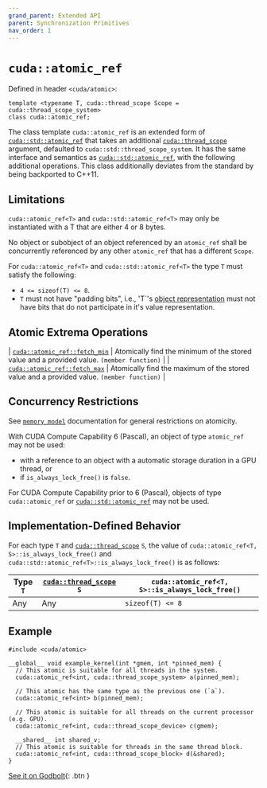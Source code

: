 ```yaml
---
grand_parent: Extended API
parent: Synchronization Primitives
nav_order: 1
---
```


# `cuda::atomic_ref`

Defined in header `<cuda/atomic>`:

```cuda
template <typename T, cuda::thread_scope Scope = cuda::thread_scope_system>
class cuda::atomic_ref;
```

The class template `cuda::atomic_ref` is an extended form of [`cuda::std::atomic_ref`]
  that takes an additional [`cuda::thread_scope`] argument, defaulted to
  `cuda::std::thread_scope_system`.
It has the same interface and semantics as [`cuda::std::atomic_ref`], with the
  following additional operations.
This class additionally deviates from the standard by being backported to C++11.

## Limitations

`cuda::atomic_ref<T>` and `cuda::std::atomic_ref<T>` may only be instantiated with a T that are either 4 or 8 bytes.

No object or subobject of an object referenced by an `atomic_­ref` shall be concurrently referenced by any other `atomic_­ref` that has a different `Scope`. 

For `cuda::atomic_ref<T>` and `cuda::std::atomic_ref<T>` the type `T` must satisfy the following:
- `4 <= sizeof(T) <= 8`.
- `T` must not have "padding bits", i.e., 'T`'s [object representation](https://en.cppreference.com/w/cpp/language/object#Object_representation_and_value_representation) must not have bits that do not participate in it's value representation.

## Atomic Extrema Operations

| [`cuda::atomic_ref::fetch_min`] | Atomically find the minimum of the stored value and a provided value. `(member function)` |
| [`cuda::atomic_ref::fetch_max`] | Atomically find the maximum of the stored value and a provided value. `(member function)` |

## Concurrency Restrictions

See [`memory model`] documentation for general restrictions on atomicity.

With CUDA Compute Capability 6 (Pascal), an object of type `atomic_ref` may not be
  used:
- with a reference to an object with a automatic storage duration in a GPU thread, or
- if `is_always_lock_free()` is `false`.

For CUDA Compute Capability prior to 6 (Pascal), objects of type
  `cuda::atomic_ref` or [`cuda::std::atomic_ref`] may not be used.

## Implementation-Defined Behavior

For each type `T` and [`cuda::thread_scope`] `S`, the value of
  `cuda::atomic_ref<T, S>::is_always_lock_free()` and 
  `cuda::std::atomic_ref<T>::is_always_lock_free()` is as follows:

| Type `T` | [`cuda::thread_scope`] `S` | `cuda::atomic_ref<T, S>::is_always_lock_free()` |
|----------|----------------------------|---------------------------------------------|
| Any      | Any                        | `sizeof(T) <= 8`                            |

## Example

```cuda
#include <cuda/atomic>

__global__ void example_kernel(int *gmem, int *pinned_mem) {
  // This atomic is suitable for all threads in the system.
  cuda::atomic_ref<int, cuda::thread_scope_system> a(pinned_mem);

  // This atomic has the same type as the previous one (`a`).
  cuda::atomic_ref<int> b(pinned_mem);

  // This atomic is suitable for all threads on the current processor (e.g. GPU).
  cuda::atomic_ref<int, cuda::thread_scope_device> c(gmem);

  __shared__ int shared_v;
  // This atomic is suitable for threads in the same thread block.
  cuda::atomic_ref<int, cuda::thread_scope_block> d(&shared);
}
```

[See it on Godbolt](https://godbolt.org/z/fr4K7ErEh){: .btn }


[`cuda::thread_scope`]: ../thread_scopes.md
[`memory model`]: ../memory_model.md

[`cuda::atomic_thread_fence`]: ./atomic/atomic_thread_fence.md

[`cuda::atomic_ref::fetch_min`]: ./atomic/fetch_min.md
[`cuda::atomic_ref::fetch_max`]: ./atomic/fetch_max.md

[`cuda::std::atomic_ref`]: https://en.cppreference.com/w/cpp/atomic/atomic_ref

[atomics.types.int]: https://eel.is/c++draft/atomics.types.int
[atomics.types.pointer]: https://eel.is/c++draft/atomics.types.pointer

[`concurrentManagedAccess` property]: https://docs.nvidia.com/cuda/cuda-runtime-api/structcudaDeviceProp.html#structcudaDeviceProp_116f9619ccc85e93bc456b8c69c80e78b
[`hostNativeAtomicSupported` property]: https://docs.nvidia.com/cuda/cuda-runtime-api/structcudaDeviceProp.html#structcudaDeviceProp_1ef82fd7d1d0413c7d6f33287e5b6306f

